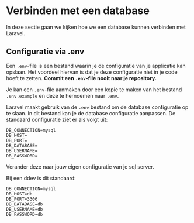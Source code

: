 # Verbinden met een database

In deze sectie gaan we kijken hoe we een database kunnen verbinden met Laravel. 

## Configuratie via .env

Een `.env`-file is een bestand waarin je de configuratie van je applicatie kan opslaan. Het voordeel hiervan is dat je deze configuratie niet in je code hoeft te zetten.
**Commit een `.env`-file nooit naar je repository.** 

Je kan een `.env`-file aanmaken door een kopie te maken van het bestand `.env.example` en deze te hernoemen naar `.env`.

Laravel maakt gebruik van de `.env` bestand om de database configuratie op te slaan. 
In dit bestand kan je de database configuratie aanpassen. De standaard configuratie ziet er als volgt uit:

``` env
DB_CONNECTION=mysql
DB_HOST=
DB_PORT=
DB_DATABASE=
DB_USERNAME=
DB_PASSWORD=
```

Verander deze naar jouw eigen configuratie van je sql server.

Bij een ddev is dit standaard:

``` env
DB_CONNECTION=mysql
DB_HOST=db
DB_PORT=3306
DB_DATABASE=db
DB_USERNAME=db
DB_PASSWORD=db
```

